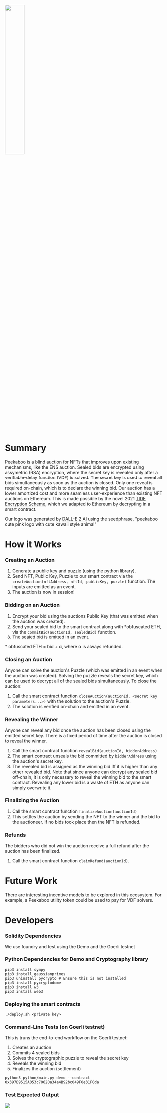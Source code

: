 <img src="https://github.com/peekaboo-dex/contracts/blob/main/peekaboo.png" width="35%" height="35%" />

# Summary
Peekaboo is a blind auction for NFTs that improves upon existing mechanisms, like the ENS auction. Sealed bids are encrypted using assymetric (RSA) encryption, where the secret key is revealed only after a verifiable-delay function (VDF) is solved. The secret key is used to reveal all bids simultaneously as soon as the auction is closed. Only one reveal is required on-chain, which is to declare the winning bid. Our auction has a lower amortized cost and more seamless user-experience than existing NFT auctions on Ethereum. This is made possible by the novel 2021 <a href="https://eprint.iacr.org/2021/1293.pdf" target="_blank">TIDE Encryption Scheme</a>, which we adapted to Ethereum by decrypting in a smart contract. 

Our logo was generated by <a href="https://openai.com/dall-e-2/" target="_blank">DALL-E 2 AI</a> using the seedphrase, "peekaboo cute pink logo with cute kawaii style animal"

# How it Works

### Creating an Auction
1.	Generate a public key and puzzle (using the python library).
2.	Send NFT, Public Key, Puzzle to our smart contract via the `createAuction(nftAddress, nftId, publicKey, puzzle)` function. The inputs are emitted as an event.
3.	The auction is now in session!

### Bidding on an Auction
1.	Encrypt your bid using the auctions Public Key (that was emitted when the auction was created).
2.	Send your sealed bid to the smart contract along with \*obfuscated ETH, via the `commitBid(auctionId, sealedBid)` function.
3.	The sealed bid is emitted in an event.

\* obfuscated ETH = bid + α, where α is always refunded.

### Closing an Auction
Anyone can solve the auction's Puzzle (which was emitted in an event when the auction was created). Solving the puzzle reveals the secret key, which can be used to decrypt all of the sealed bids simultaneously. To close the auction:
1. Call the smart contract function `closeAuction(auctionId, <secret key parameters...>)` with the solution to the auction's Puzzle.
2. The solution is verified on-chain and emitted in an event.

### Revealing the Winner
Anyone can reveal any bid once the auction has been closed using the emitted secret key. There is a fixed period of time after the auction is closed to reveal the winner. 
1. Call the smart contract function `revealBid(auctionId, bidderAddress)`
2. The smart contract unseals the bid committed by `bidderAddress` using the auction's secret key.
3. The revealed bid is assigned as the winning bid iff it is higher than any other revealed bid. Note that since anyone can decrypt any sealed bid off-chain, it is only necessary to reveal the winning bid to the smart contract. Revealing any lower bid is a waste of ETH as anyone can simply overwrite it. 

### Finalizing the Auction
1. Call the smart contract function `finalizeAuction(auctionId)`
2. This settles the auction by sending the NFT to the winner and the bid to the auctioneer. If no bids took place then the NFT is refunded.

### Refunds
The bidders who did not win the auction receive a full refund after the auction has been finalized.
1. Call the smart contract function `claimRefund(auctionId)`.

# Future Work

There are interesting incentive models to be explored in this ecosystem. For example, a Peekaboo utility token could be used to pay for VDF solvers.

# Developers

### Solidity Dependencies
We use foundry and test using the Demo and the Goerli testnet

### Python Dependencies for Demo and Cryptography library
```
pip3 install sympy
pip3 install gaussianprimes
pip3 uninstall pycrypto # Ensure this is not installed
pip3 install pycryptodome
pip3 install w3
pip3 install web3
```

### Deploying the smart contracts
```
./deploy.sh <private key>
```

### Command-Line Tests (on Goerli testnet)
This is truns the end-to-end workflow on the Goerli testnet:
1. Creates an auction
2. Commits 4 sealed bids
3. Solves the cryptographic puzzle to reveal the secret key
4. Reveals the winning bid
5. Finalizes the auction (settlement)

```
python3 python/main.py demo --contract 0x397B9515A053c70620a34a4B92bc049F0e31F0da
```

### Test Expected Output
<img src="https://github.com/peekaboo-dex/contracts/blob/main/demo_output.png" />

